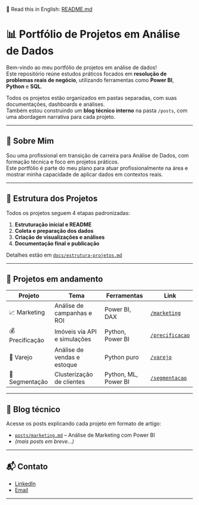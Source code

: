 📄 Read this in English: [README.md](./README.md)


# 📊 Portfólio de Projetos em Análise de Dados

Bem-vindo ao meu portfólio de projetos em análise de dados!  
Este repositório reúne estudos práticos focados em **resolução de problemas reais de negócio**, utilizando ferramentas como **Power BI**, **Python** e **SQL**.

Todos os projetos estão organizados em pastas separadas, com suas documentações, dashboards e análises.  
Também estou construindo um **blog técnico interno** na pasta `/posts`, com uma abordagem narrativa para cada projeto.

---

## 🧠 Sobre Mim

Sou uma profissional em transição de carreira para Análise de Dados, com formação técnica e foco em projetos práticos.  
Este portfólio é parte do meu plano para atuar profissionalmente na área e mostrar minha capacidade de aplicar dados em contextos reais.

---

## 📁 Estrutura dos Projetos

Todos os projetos seguem 4 etapas padronizadas:

1. **Estruturação inicial e README**
2. **Coleta e preparação dos dados**
3. **Criação de visualizações e análises**
4. **Documentação final e publicação**

Detalhes estão em [`docs/estrutura-projetos.md`](./docs/estrutura-projetos.md)

---

## 📂 Projetos em andamento

| Projeto | Tema | Ferramentas | Link |
|--------|------|-------------|------|
| 📈 Marketing | Análise de campanhas e ROI | Power BI, DAX | [`/marketing`](./marketing) |
| 💰 Precificação | Imóveis via API e simulações | Python, Power BI | [`/precificacao`](./precificacao) |
| 🛒 Varejo | Análise de vendas e estoque | Python puro | [`/varejo`](./varejo) |
| 👥 Segmentação | Clusterização de clientes | Python, ML, Power BI | [`/segmentacao`](./segmentacao) |

---

## 📝 Blog técnico

Acesse os posts explicando cada projeto em formato de artigo:

- [`posts/marketing.md`](./posts/marketing.md) – Análise de Marketing com Power BI
- *(mais posts em breve...)*

---

## 📬 Contato

- [LinkedIn](https://www.linkedin.com/in/patricia-iaczinski/)
- [Email](patricia.iaczinski@gmail.com)

---
